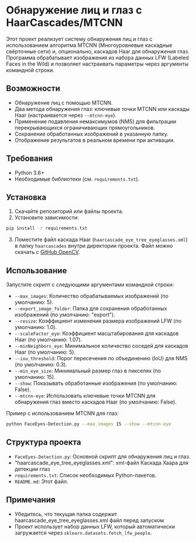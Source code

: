 # Обнаружение лиц и глаз с HaarCascades/MTCNN

Этот проект реализует систему обнаружения лиц и глаз с использованием алгоритма MTCNN (Многоуровневые каскадные свёрточные сети) и, опционально, каскадов Haar для обнаружения глаз. Программа обрабатывает изображения из набора данных LFW (Labeled Faces in the Wild) и позволяет настраивать параметры через аргументы командной строки.

## Возможности
- Обнаружение лиц с помощью MTCNN.
- Два метода обнаружения глаз: ключевые точки MTCNN или каскады Haar (настраивается через `--mtcnn-eye`).
- Применение подавления немаксимумов (NMS) для фильтрации перекрывающихся ограничивающих прямоугольников.
- Сохранение обработанных изображений в указанную папку.
- Отображение результатов в реальном времени при активации.

## Требования
- Python 3.6+
- Необходимые библиотеки (см. `requirements.txt`).

## Установка
1. Скачайте репозиторий или файлы проекта.
2. Установите зависимости:
```bash
pip install -r requirements.txt
```
3. Поместите файл каскада Haar (`haarcascade_eye_tree_eyeglasses.xml`) в папку `haarcascades` внутри директории проекта. Файл можно скачать с [GitHub OpenCV](https://github.com/opencv/opencv/tree/master/data/haarcascades).

## Использование
Запустите скрипт с следующими аргументами командной строки:

- `--max_images`: Количество обрабатываемых изображений (по умолчанию: 5).
- `--export_image_folder`: Папка для сохранения обработанных изображений (по умолчанию: "export").
- `--resize`: Коэффициент изменения размера изображений LFW (по умолчанию: 1.0).
- `--scaleFactor_eye`: Коэффициент масштабирования для каскадов Haar (по умолчанию: 1.07).
- `--minNeighbors_eye`: Минимальное количество соседей для каскадов Haar (по умолчанию: 5).
- `--iou_threshold`: Порог пересечения по объединению (IoU) для NMS (по умолчанию: 0.3).
- `--min_eye_size`: Минимальный размер глаз в пикселях (по умолчанию: 15).
- `--show`: Показывать обработанные изображения (по умолчанию: False).
- `--mtcnn-eye`: Использовать ключевые точки MTCNN для обнаружения глаз вместо каскадов Haar (по умолчанию: False).

Пример с использованием MTCNN для глаз:
```bash
python FaceEyes-Detection.py --max_images 15 --show --mtcnn-eye
```

## Структура проекта
- `FaceEyes-Detection.py`: Основной скрипт для обнаружения лиц и глаз.
- "haarcascade_eye_tree_eyeglasses.xml":  xml-файл Каскада Хаара для детекции глаз
- `requirements.txt`: Список необходимых Python-пакетов.
- `README.md`: Этот файл.

## Примечания
- Убедитесь, что текущая папка содержит haarcascade_eye_tree_eyeglasses.xml файл перед запуском
- Проект использует набор данных LFW, который автоматически загружается через `sklearn.datasets.fetch_lfw_people`.
